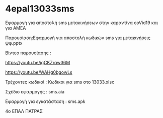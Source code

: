 # 4epal13033sms
Εφαρμογή για αποστολή sms μετακινήσεων στην καραντίνα coVid19 και για ΑΜΕΑ

Παρουσίαση:Εφαρμογή για αποστολή κωδικών sms για μετακινήσεις ψφ.pptx

Βίντεο παρουσίασης : 

https://youtu.be/igCKZrqw36M
        
https://youtu.be/WAHg0bgowLs

Τρέχοντες κωδικοί : Κωδικοι για sms στο 13033.xlsx

Σχέδιο εφαρμογής : sms.aia

Εφαρμογή για εγκατάσταση : sms.apk

4ο ΕΠΑΛ ΠΑΤΡΑΣ
